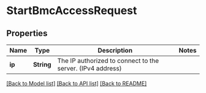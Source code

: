 # StartBmcAccessRequest

## Properties

Name | Type | Description | Notes
------------ | ------------- | ------------- | -------------
**ip** | **String** | The IP authorized to connect to the server. (IPv4 address) | 

[[Back to Model list]](../README.md#documentation-for-models) [[Back to API list]](../README.md#documentation-for-api-endpoints) [[Back to README]](../README.md)


